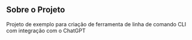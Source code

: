 ## Sobre o Projeto
Projeto de exemplo para criação de ferramenta de linha de comando CLI com integração com o ChatGPT
